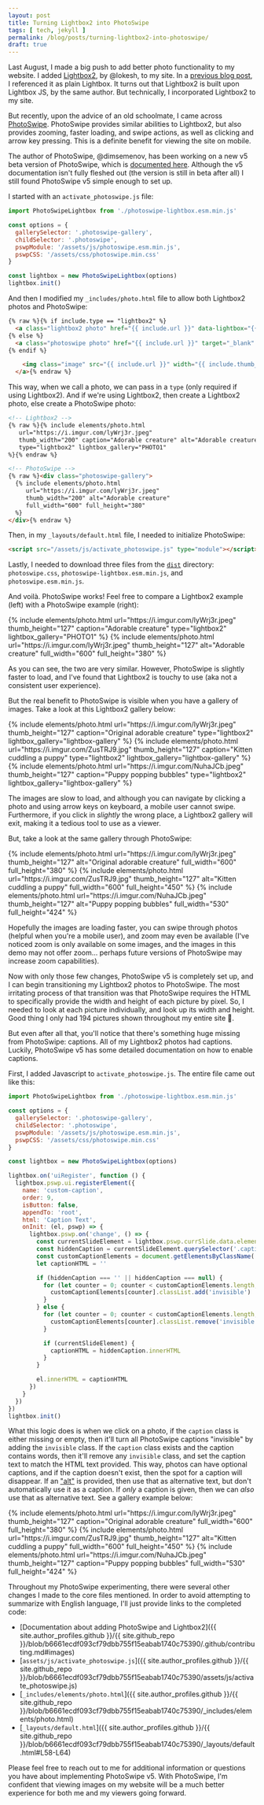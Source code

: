 ```yaml
---
layout: post
title: Turning Lightbox2 into PhotoSwipe
tags: [ tech, jekyll ]
permalink: /blog/posts/turning-lightbox2-into-photoswipe/
draft: true
---
```


Last August, I made a big push to add better photo functionality to my website. I added [Lightbox2](https://lokeshdhakar.com/projects/lightbox2/), by @lokesh, to my site. In a [previous blog post](/blog/posts/adding-lightbox-to-a-jekyll-website/), I referenced it as plain Lightbox. It turns out that Lightbox2 is built upon Lightbox JS, by the same author. But technically, I incorporated Lightbox2 to my site.

But recently, upon the advice of an old schoolmate, I came across [PhotoSwipe](https://photoswipe.com/). PhotoSwipe provides similar abilities to Lightbox2, but also provides zooming, faster loading, and swipe actions, as well as clicking and arrow key pressing. This is a definite benefit for viewing the site on mobile.

The author of PhotoSwipe, @dimsemenov, has been working on a new v5 beta version of PhotoSwipe, which is [documented here](https://photoswipe.com/v5/docs/getting-started/). Although the v5 documentation isn't fully fleshed out (the version is still in beta after all) I still found PhotoSwipe v5 simple enough to set up.

I started with an `activate_photoswipe.js` file:

```javascript
import PhotoSwipeLightbox from './photoswipe-lightbox.esm.min.js'

const options = {
  gallerySelector: '.photoswipe-gallery',
  childSelector: '.photoswipe',
  pswpModule: '/assets/js/photoswipe.esm.min.js',
  pswpCSS: '/assets/css/photoswipe.min.css'
}

const lightbox = new PhotoSwipeLightbox(options)
lightbox.init()
```

And then I modified my `_includes/photo.html` file to allow both Lightbox2 photos and PhotoSwipe:

```html
{% raw %}{% if include.type == "lightbox2" %}
  <a class="lightbox2 photo" href="{{ include.url }}" data-lightbox="{{ include.lightbox_gallery }}" title="{{ include.caption }}">
{% else %}
  <a class="photoswipe photo" href="{{ include.url }}" target="_blank" data-pswp-width="{{ include.full_width }}" data-pswp-height="{{ include.full_height }}">
{% endif %}

    <img class="image" src="{{ include.url }}" width="{{ include.thumb_width }}" height="{{ thumb_height }}" alt="{{ include.alt }}">
  </a>{% endraw %}
```

This way, when we call a photo, we can pass in a `type` (only required if using Lightbox2). And if we're using Lightbox2, then create a Lightbox2 photo, else create a PhotoSwipe photo:

```html
<!-- Lightbox2 -->
{% raw %}{% include elements/photo.html
   url="https://i.imgur.com/lyWrj3r.jpeg"
   thumb_width="200" caption="Adorable creature" alt="Adorable creature"
   type="lightbox2" lightbox_gallery="PHOTO1"
%}{% endraw %}

<!-- PhotoSwipe -->
{% raw %}<div class="photoswipe-gallery">
  {% include elements/photo.html
     url="https://i.imgur.com/lyWrj3r.jpeg"
     thumb_width="200" alt="Adorable creature"
     full_width="600" full_height="380"
  %}
</div>{% endraw %}
```

Then, in my `_layouts/default.html` file, I needed to initialize PhotoSwipe:

```html
<script src="/assets/js/activate_photoswipe.js" type="module"></script>
```

Lastly, I needed to download three files from the [`dist`](https://github.com/dimsemenov/PhotoSwipe/tree/v5-beta/dist) directory: `photoswipe.css`, `photoswipe-lightbox.esm.min.js`, and `photoswipe.esm.min.js`.

And voilà. PhotoSwipe works! Feel free to compare a Lightbox2 example (left) with a PhotoSwipe example (right):

<div class="text-center photoswipe-gallery">
  {% include elements/photo.html
      url="https://i.imgur.com/lyWrj3r.jpeg"
      thumb_height="127" caption="Adorable creature"
      type="lightbox2" lightbox_gallery="PHOTO1"
  %}
  {% include elements/photo.html
      url="https://i.imgur.com/lyWrj3r.jpeg"
      thumb_height="127" alt="Adorable creature"
      full_width="600" full_height="380"
  %}
</div>

As you can see, the two are very similar. However, PhotoSwipe is slightly faster to load, and I've found that Lightbox2 is touchy to use (aka not a consistent user experience).

But the real benefit to PhotoSwipe is visible when you have a gallery of images. Take a look at this Lightbox2 gallery below:

<div class="text-center">
  {% include elements/photo.html
      url="https://i.imgur.com/lyWrj3r.jpeg"
      thumb_height="127" caption="Original adorable creature"
      type="lightbox2" lightbox_gallery="lightbox-gallery"
  %}
  {% include elements/photo.html
      url="https://i.imgur.com/ZusTRJ9.jpg"
      thumb_height="127" caption="Kitten cuddling a puppy"
      type="lightbox2" lightbox_gallery="lightbox-gallery"
  %}
  {% include elements/photo.html
      url="https://i.imgur.com/NuhaJCb.jpeg"
      thumb_height="127" caption="Puppy popping bubbles"
      type="lightbox2" lightbox_gallery="lightbox-gallery"
  %}
</div>

The images are slow to load, and although you can navigate by clicking a photo and using arrow keys on keyboard, a mobile user cannot swipe. Furthermore, if you click in _slightly_ the wrong place, a Lightbox2 gallery will exit, making it a tedious tool to use as a viewer.

But, take a look at the same gallery through PhotoSwipe:

<div class="text-center photoswipe-gallery">
  {% include elements/photo.html
      url="https://i.imgur.com/lyWrj3r.jpeg"
      thumb_height="127" alt="Original adorable creature"
      full_width="600" full_height="380"
  %}
  {% include elements/photo.html
      url="https://i.imgur.com/ZusTRJ9.jpg"
      thumb_height="127" alt="Kitten cuddling a puppy"
      full_width="600" full_height="450"
  %}
  {% include elements/photo.html
      url="https://i.imgur.com/NuhaJCb.jpeg"
      thumb_height="127" alt="Puppy popping bubbles"
      full_width="530" full_height="424"
  %}
</div>

Hopefully the images are loading faster, you can swipe through photos (helpful when you're a mobile user), and zoom may even be available (I've noticed zoom is only available on some images, and the images in this demo may not offer zoom... perhaps future versions of PhotoSwipe may increase zoom capabilities).

Now with only those few changes, PhotoSwipe v5 is completely set up, and I can begin transitioning my Lightbox2 photos to PhotoSwipe. The most irritating process of that transition was that PhotoSwipe requires the HTML to specifically provide the width and height of each picture by pixel. So, I needed to look at each picture individually, and look up its width and height. Good thing I only had 194 pictures shown throughout my entire site&nbsp;🥴.

But even after all that, you'll notice that there's something huge missing from PhotoSwipe: captions. All of my Lightbox2 photos had captions. Luckily, PhotoSwipe v5 has some detailed documentation on how to enable captions.

First, I added Javascript to `activate_photoswipe.js`. The entire file came out like this:

```javascript
import PhotoSwipeLightbox from './photoswipe-lightbox.esm.min.js'

const options = {
  gallerySelector: '.photoswipe-gallery',
  childSelector: '.photoswipe',
  pswpModule: '/assets/js/photoswipe.esm.min.js',
  pswpCSS: '/assets/css/photoswipe.min.css'
}

const lightbox = new PhotoSwipeLightbox(options)

lightbox.on('uiRegister', function () {
  lightbox.pswp.ui.registerElement({
    name: 'custom-caption',
    order: 9,
    isButton: false,
    appendTo: 'root',
    html: 'Caption Text',
    onInit: (el, pswp) => {
      lightbox.pswp.on('change', () => {
        const currentSlideElement = lightbox.pswp.currSlide.data.element
        const hiddenCaption = currentSlideElement.querySelector('.caption')
        const customCaptionElements = document.getElementsByClassName('pswp__custom-caption')
        let captionHTML = ''

        if (hiddenCaption === '' || hiddenCaption === null) {
          for (let counter = 0; counter < customCaptionElements.length; counter++) {
            customCaptionElements[counter].classList.add('invisible')
          }
        } else {
          for (let counter = 0; counter < customCaptionElements.length; counter++) {
            customCaptionElements[counter].classList.remove('invisible')
          }

          if (currentSlideElement) {
            captionHTML = hiddenCaption.innerHTML
          }
        }

        el.innerHTML = captionHTML
      })
    }
  })
})
lightbox.init()
```

What this logic does is when we click on a photo, if the `caption` class is either missing or empty, then it'll turn all PhotoSwipe captions "invisible" by adding the `invisible` class. If the `caption` class exists and the caption contains words, then it'll remove any `invisible` class, and set the caption text to match the HTML text provided. This way, photos can have optional captions, and if the caption doesn't exist, then the spot for a caption will disappear. If an ["alt"](https://www.w3schools.com/tags/att_img_alt.asp) is provided, then use that as alternative text, but don't automatically use it as a caption. If _only_ a caption is given, then we can _also_ use that as alternative text. See a gallery example below:

<div class="text-center photoswipe-gallery">
  {% include elements/photo.html
      url="https://i.imgur.com/lyWrj3r.jpeg"
      thumb_height="127" caption="Original adorable creature"
      full_width="600" full_height="380"
  %}
  {% include elements/photo.html
      url="https://i.imgur.com/ZusTRJ9.jpg"
      thumb_height="127" alt="Kitten cuddling a puppy"
      full_width="600" full_height="450"
  %}
  {% include elements/photo.html
      url="https://i.imgur.com/NuhaJCb.jpeg"
      thumb_height="127" caption="Puppy popping bubbles"
      full_width="530" full_height="424"
  %}
</div>

Throughout my PhotoSwipe experimenting, there were several other changes I made to the core files mentioned. In order to avoid attempting to summarize with English language, I'll just provide links to the completed code:

* [Documentation about adding PhotoSwipe and Lightbox2]({{ site.author_profiles.github }}/{{ site.github_repo }}/blob/b6661ecdf093cf79dbb755f15eabab1740c75390/.github/contributing.md#images)
* [`assets/js/activate_photoswipe.js`]({{ site.author_profiles.github }}/{{ site.github_repo }}/blob/b6661ecdf093cf79dbb755f15eabab1740c75390/assets/js/activate_photoswipe.js)
* [`_includes/elements/photo.html`]({{ site.author_profiles.github }}/{{ site.github_repo }}/blob/b6661ecdf093cf79dbb755f15eabab1740c75390/_includes/elements/photo.html)
* [`_layouts/default.html`]({{ site.author_profiles.github }}/{{ site.github_repo }}/blob/b6661ecdf093cf79dbb755f15eabab1740c75390/_layouts/default.html#L58-L64)

Please feel free to reach out to me for additional information or questions you have about implementing PhotoSwipe v5. With PhotoSwipe, I'm confident that viewing images on my website will be a much better experience for both me and my viewers going forward.
